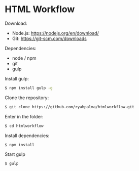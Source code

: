 HTML Workflow
==================
Download:
- Node.js: https://nodejs.org/en/download/ 
- Git: https://git-scm.com/downloads

Dependencies:
- node / npm
- git
- gulp

Install gulp:
```sh
$ npm install gulp -g
```

Clone the repository:    
```sh
$ git clone https://github.com/ryahpalma/htmlworkflow.git
```
Enter in the folder:
```sh
$ cd htmlworkflow
```
Install dependencies:
```sh
$ npm install
```
Start gulp
```sh
$ gulp
```
